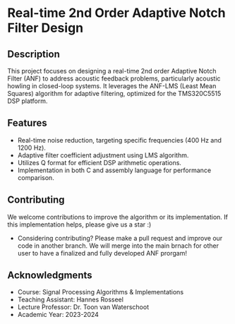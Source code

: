 # Real-time 2nd Order Adaptive Notch Filter Design

## Description
This project focuses on designing a real-time 2nd order Adaptive Notch Filter (ANF) to address acoustic feedback problems, particularly acoustic howling in closed-loop systems. It leverages the ANF-LMS (Least Mean Squares) algorithm for adaptive filtering, optimized for the TMS320C5515 DSP platform.

## Features
- Real-time noise reduction, targeting specific frequencies (400 Hz and 1200 Hz).
- Adaptive filter coefficient adjustment using LMS algorithm.
- Utilizes Q format for efficient DSP arithmetic operations.
- Implementation in both C and assembly language for performance comparison.

## Contributing
We welcome contributions to improve the algorithm or its implementation. If this implementation helps, please give us a star :)
- Considering contributing? Please make a pull request and improve our code in another branch. We will merge into the main brnach for other user to have a finalized and fully developed ANF prorgam!

## Acknowledgments
- Course: Signal Processing Algorithms & Implementations
- Teaching Assistant: Hannes Rosseel
- Lecture Professor: Dr. Toon van Waterschoot
- Academic Year: 2023-2024
